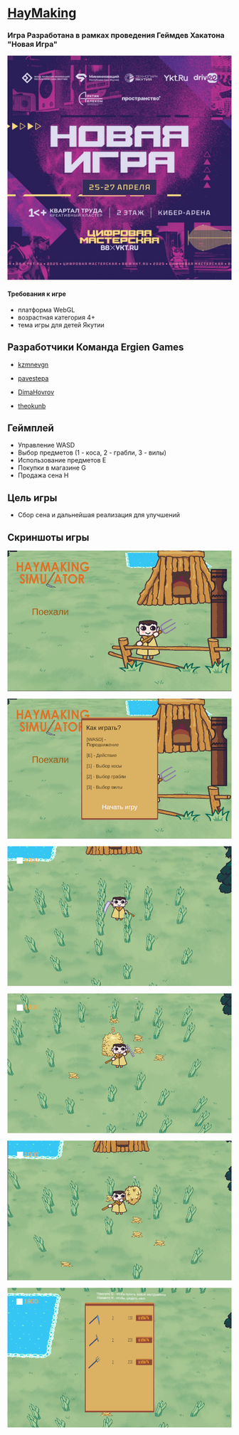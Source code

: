 # [HayMaking](https://ims.cr5.space/app/p/fqjpFEGd/haymaking/about)

### Игра Разработана в рамках проведения Геймдев Хакатона "Новая Игра"


![main](https://github.com/theokunb/Haymaking/blob/main/Assets/PromoMaterials/photo_2025-04-27_14-07-54.jpg)


#### Требования к игре
- платформа WebGL
- возрастная категория 4+
- тема игры для детей Якутии

## Разработчики Команда Ergien Games
- [kzmnevgn](https://github.com/kzmnevgn)

- [pavestepa](https://github.com/pavestepa)

- [DimaHovrov](https://github.com/DimaHovrov)

- [theokunb](https://github.com/theokunb)


## Геймплей

- Управление WASD
- Выбор предметов (1 - коса, 2 - грабли, 3 - вилы)
- Использование предметов E
- Покупки в магазине G
- Продажа сена H

## Цель игры

- Сбор сена и дальнейшая реализация для улучшений

## Скриншоты игры

![](https://github.com/theokunb/Haymaking/blob/main/Assets/PromoMaterials/%D0%A1%D0%BD%D0%B8%D0%BC%D0%BE%D0%BA.PNG)

![](https://github.com/theokunb/Haymaking/blob/main/Assets/PromoMaterials/%D0%A1%D0%BD%D0%B8%D0%BC%D0%BE%D0%BA2.PNG)

![](https://github.com/theokunb/Haymaking/blob/main/Assets/PromoMaterials/%D0%A1%D0%BD%D0%B8%D0%BC%D0%BE%D0%BA3.PNG)

![](https://github.com/theokunb/Haymaking/blob/main/Assets/PromoMaterials/%D0%A1%D0%BD%D0%B8%D0%BC%D0%BE%D0%BA4.PNG)

![](https://github.com/theokunb/Haymaking/blob/main/Assets/PromoMaterials/%D0%A1%D0%BD%D0%B8%D0%BC%D0%BE%D0%BA5.PNG)

![](https://github.com/theokunb/Haymaking/blob/main/Assets/PromoMaterials/%D0%A1%D0%BD%D0%B8%D0%BC%D0%BE%D0%BA6.PNG)

